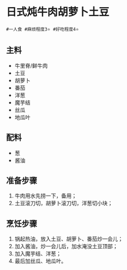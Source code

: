 # 日式炖牛肉胡萝卜土豆

```
#一人食 #麻烦程度3⭐️ #好吃程度4⭐️
```

## 主料

- 牛里脊/鲜牛肉
- 土豆
- 胡萝卜
- 番茄
- 洋葱
- 魔芋结
- 丝瓜
- 地瓜叶

## 配料

- 葱
- 酱油

## 准备步骤

1. 牛肉用水先捞一下，备用；
2. 土豆滚刀切，胡萝卜滚刀切，洋葱切小块；

## 烹饪步骤

1. 锅起热油，放入土豆、胡萝卜、番茄炒一会儿；
2. 加入酱油，炒一会儿后，加水淹没土豆顶部；
3. 加入魔芋结、洋葱；
4. 最后加丝瓜、地瓜叶。
